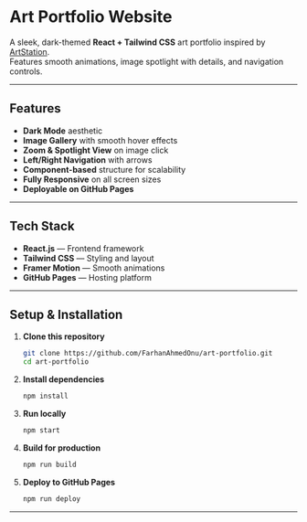 # Art Portfolio Website

A sleek, dark-themed **React + Tailwind CSS** art portfolio inspired by [ArtStation](https://www.artstation.com/).  
Features smooth animations, image spotlight with details, and navigation controls.

---

## Features

-  **Dark Mode** aesthetic  
-  **Image Gallery** with smooth hover effects  
-  **Zoom & Spotlight View** on image click  
-  **Left/Right Navigation** with arrows  
-  **Component-based** structure for scalability  
-  **Fully Responsive** on all screen sizes  
-  **Deployable on GitHub Pages**

---

##  Tech Stack

- **React.js** — Frontend framework  
- **Tailwind CSS** — Styling and layout  
- **Framer Motion** — Smooth animations  
- **GitHub Pages** — Hosting platform


---

## Setup & Installation

1. **Clone this repository**
   ```bash
   git clone https://github.com/FarhanAhmedOnu/art-portfolio.git
   cd art-portfolio
    ````

2. **Install dependencies**

   ```bash
   npm install

3. **Run locally**

   ```bash
   npm start

4. **Build for production**

   ```bash
   npm run build

5. **Deploy to GitHub Pages**

   ```bash
   npm run deploy
---

